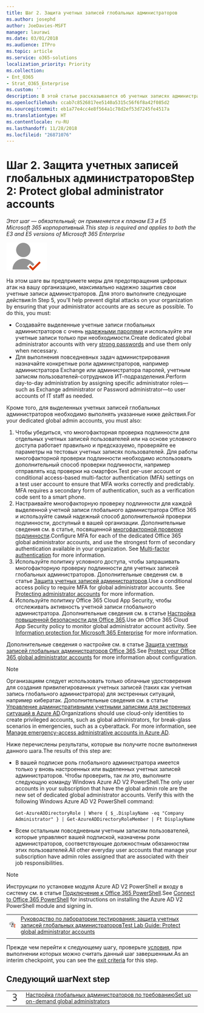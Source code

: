 ```yaml
---
title: Шаг 2. Защита учетных записей глобальных администраторов
ms.author: josephd
author: JoeDavies-MSFT
manager: laurawi
ms.date: 03/01/2018
ms.audience: ITPro
ms.topic: article
ms.service: o365-solutions
localization_priority: Priority
ms.collection:
- Ent_O365
- Strat_O365_Enterprise
ms.custom: ''
description: В этой статье рассказывается об учетных записях администраторов и о том, как настроить их, чтобы обеспечить максимальную защиту.
ms.openlocfilehash: ccab7c8526817ee5140a5315c56f6f8a42f085d2
ms.sourcegitcommit: eb1a77e4cc4e8f564a1c78d2ef53d7245fe4517a
ms.translationtype: HT
ms.contentlocale: ru-RU
ms.lasthandoff: 11/28/2018
ms.locfileid: "26871076"
---
```

# <a name="step-2-protect-global-administrator-accounts"></a><span data-ttu-id="21cb1-103">Шаг 2. Защита учетных записей глобальных администраторов</span><span class="sxs-lookup"><span data-stu-id="21cb1-103">Step 2: Protect global administrator accounts</span></span>

<span data-ttu-id="21cb1-104">*Этот шаг — обязательный; он применяется к планам E3 и E5 Microsoft 365 корпоративный.*</span><span class="sxs-lookup"><span data-stu-id="21cb1-104">*This step is required and applies to both the E3 and E5 versions of Microsoft 365 Enterprise*</span></span>

![](./media/deploy-foundation-infrastructure/identity_icon-small.png)

<span data-ttu-id="21cb1-p101">На этом шаге вы предпримете меры для предотвращения цифровых атак на вашу организацию, максимально надежно защитив свои учетные записи администраторов. Для этого выполните следующие действия:</span><span class="sxs-lookup"><span data-stu-id="21cb1-p101">In Step 5, you'll help prevent digital attacks on your organization by ensuring that your administrator accounts are as secure as possible. To do this, you must:</span></span>

- <span data-ttu-id="21cb1-107">Создавайте выделенные учетные записи глобальных администраторов с очень [надежными паролями](https://support.microsoft.com//help/4026406/microsoft-account-create-a-strong-password) и используйте эти учетные записи только при необходимости.</span><span class="sxs-lookup"><span data-stu-id="21cb1-107">Create dedicated global administrator accounts with very [strong passwords](https://support.microsoft.com//help/4026406/microsoft-account-create-a-strong-password) and use them only when necessary.</span></span>
- <span data-ttu-id="21cb1-108">Для выполнения повседневных задач администрирования назначайте конкретные роли администраторов, например администратора Exchange или администратора паролей, учетным записям пользователей-сотрудников ИТ-подразделения.</span><span class="sxs-lookup"><span data-stu-id="21cb1-108">Perform day-to-day administration by assigning specific administrator roles—such as Exchange administrator or Password administrator—to user accounts of IT staff as needed.</span></span>

<span data-ttu-id="21cb1-109">Кроме того, для выделенных учетных записей глобальных администраторов необходимо выполнять указанные ниже действия.</span><span class="sxs-lookup"><span data-stu-id="21cb1-109">For your dedicated global admin accounts, you must also:</span></span>

1. <span data-ttu-id="21cb1-p102">Чтобы убедиться, что многофакторная проверка подлинности для отдельных учетных записей пользователей или на основе условного доступа работает правильно и предсказуемо, проверяйте ее параметры на тестовых учетных записях пользователей. Для работы многофакторной проверки подлинности необходимо использовать дополнительный способ проверки подлинности, например отправлять код проверки на смартфон.</span><span class="sxs-lookup"><span data-stu-id="21cb1-p102">Test per-user account or conditional access-based multi-factor authentication (MFA) settings on a test user account to ensure that MFA works correctly and predictably. MFA requires a secondary form of authentication, such as a verification code sent to a smart phone.</span></span>
2. <span data-ttu-id="21cb1-p103">Настраивайте многофакторную проверку подлинности для каждой выделенной учетной записи глобального администратора Office 365 и используйте самый надежный способ дополнительной проверки подлинности, доступный в вашей организации. Дополнительные сведения см. в статье, посвященной [многофакторной проверке подлинности](identity-multi-factor-authentication.md).</span><span class="sxs-lookup"><span data-stu-id="21cb1-p103">Configure MFA for each of the dedicated Office 365 global administrator accounts, and use the strongest form of secondary authentication available in your organization. See [Multi-factor authentication](identity-multi-factor-authentication.md) for more information.</span></span>
2. <span data-ttu-id="21cb1-p104">Используйте политику условного доступа, чтобы запрашивать многофакторную проверку подлинности для учетных записей глобальных администраторов. Дополнительные сведения см. в статье [Защита учетных записей администраторов](identity-access-prerequisites.md#protecting-administrator-accounts).</span><span class="sxs-lookup"><span data-stu-id="21cb1-p104">Use a conditional access policy to require MFA for global administrator accounts. See [Protecting administrator accounts](identity-access-prerequisites.md#protecting-administrator-accounts) for more information.</span></span>
4. <span data-ttu-id="21cb1-p105">Используйте политику Office 365 Cloud App Security, чтобы отслеживать активность учетной записи глобального администратора. Дополнительные сведения см. в статье [Настройка повышенной безопасности для Office 365](infoprotect-configure-increased-security-office-365.md).</span><span class="sxs-lookup"><span data-stu-id="21cb1-p105">Use an Office 365 Cloud App Security policy to monitor global administrator account activity. See [Information protection for Microsoft 365 Enterprise](infoprotect-configure-increased-security-office-365.md) for more information.</span></span>

<span data-ttu-id="21cb1-118">Дополнительные сведения о настройке см. в статье [Защита учетных записей глобальных администраторов Office 365](https://docs.microsoft.com/office365/enterprise/protect-your-global-administrator-accounts).</span><span class="sxs-lookup"><span data-stu-id="21cb1-118">See [Protect your Office 365 global administrator accounts](https://docs.microsoft.com/office365/enterprise/protect-your-global-administrator-accounts) for more information about configuration.</span></span>

> [!Note]
> <span data-ttu-id="21cb1-p106">Организациям следует использовать только облачные удостоверения для создания привилегированных учетных записей (таких как учетная запись глобального администратора) для экстренных ситуаций, например кибератак. Дополнительные сведения см. в статье [Управление административными учетными записями для экстренных ситуаций в Azure AD](https://docs.microsoft.com/azure/active-directory/users-groups-roles/directory-emergency-access).</span><span class="sxs-lookup"><span data-stu-id="21cb1-p106">Organizations should use cloud-only identities to create privileged accounts, such as global administrators, for break-glass scenarios in emergencies, such as a cyberattack. For more information, see [Manage emergency-access administrative accounts in Azure AD](https://docs.microsoft.com/azure/active-directory/users-groups-roles/directory-emergency-access).</span></span>

<span data-ttu-id="21cb1-121">Ниже перечислены результаты, которые вы получите после выполнения данного шага.</span><span class="sxs-lookup"><span data-stu-id="21cb1-121">The results of this step are:</span></span>

- <span data-ttu-id="21cb1-p107">В вашей подписке роль глобального администратора имеется только у вновь настроенных или выделенных учетных записей администраторов. Чтобы проверить, так ли это, выполните следующую команду Windows Azure AD V2 PowerShell.</span><span class="sxs-lookup"><span data-stu-id="21cb1-p107">The only user accounts in your subscription that have the global admin role are the new set of dedicated global administrator accounts. Verify this with the following Windows Azure AD V2 PowerShell command:</span></span> 
  ```
  Get-AzureADDirectoryRole | Where { $_.DisplayName -eq "Company Administrator" } | Get-AzureADDirectoryRoleMember | Ft DisplayName
  ```
- <span data-ttu-id="21cb1-124">Всем остальным повседневным учетным записям пользователей, которые управляют вашей подпиской, назначены роли администраторов, соответствующие должностным обязанностям этих пользователей.</span><span class="sxs-lookup"><span data-stu-id="21cb1-124">All other everyday user accounts that manage your subscription have admin roles assigned that are associated with their job responsibilities.</span></span>

> [!Note]
> <span data-ttu-id="21cb1-125">Инструкции по установке модуля Azure AD V2 PowerShell и входу в систему см. в статье [Подключение к Office 365 PowerShell](https://docs.microsoft.com/office365/enterprise/powershell/connect-to-office-365-powershell).</span><span class="sxs-lookup"><span data-stu-id="21cb1-125">See [Connect to Office 365 PowerShell](https://docs.microsoft.com/office365/enterprise/powershell/connect-to-office-365-powershell) for instructions on installing the Azure AD V2 PowerShell module and signing in.</span></span>

|||
|:-------|:-----|
|![Руководства по лаборатории тестирования для Microsoft Cloud](media/m365-enterprise-test-lab-guides/cloud-tlg-icon-small.png)| [<span data-ttu-id="21cb1-127">Руководство по лаборатории тестирования: защита учетных записей глобальных администраторов</span><span class="sxs-lookup"><span data-stu-id="21cb1-127">Test Lab Guide: Protect global administrator accounts</span></span>](protect-global-administrator-accounts-microsoft-365-test-environment.md) |
|||

<span data-ttu-id="21cb1-128">Прежде чем перейти к следующему шагу, проверьте [условия](identity-exit-criteria.md#crit-identity-global-admin), при выполнении которых можно считать данный шаг завершенным.</span><span class="sxs-lookup"><span data-stu-id="21cb1-128">As an interim checkpoint, you can see the [exit criteria](identity-exit-criteria.md#crit-identity-global-admin) for this step.</span></span>

## <a name="next-step"></a><span data-ttu-id="21cb1-129">Следующий шаг</span><span class="sxs-lookup"><span data-stu-id="21cb1-129">Next step</span></span>

|||
|:-------|:-----|
|![](./media/stepnumbers/Step3.png)| [<span data-ttu-id="21cb1-130">Настройка глобальных администраторов по требованию</span><span class="sxs-lookup"><span data-stu-id="21cb1-130">Set up on-demand global administrators</span></span>](identity-privileged-identity-management.md) |

